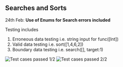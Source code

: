 ## Searches and Sorts

24th Feb: __Use of Enums for Search errors included__

Testing includes

1. Erroneous data testing i.e. string input for func([Int])
2. Valid data testing i.e. sort([1,4,6,2])
3. Boundary data testing i.e. search([], target:1)



![Test cases passed 1/2](https://github.com/etoncs/tdd-assignment-searches-and-sorts-JRahala/blob/main/Screenshots/Screenshot%202021-02-25%20at%2013.56.06.png)
![Test cases passed 2/2](https://github.com/etoncs/tdd-assignment-searches-and-sorts-JRahala/blob/main/Screenshots/Screenshot%202021-02-25%20at%2013.56.18.png)
